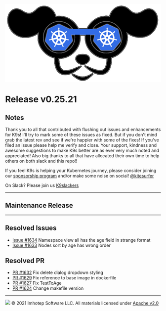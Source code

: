 <img src="https://raw.githubusercontent.com/derailed/k9s/master/assets/k9s.png" align="center" width="800" height="auto"/>

# Release v0.25.21

## Notes

Thank you to all that contributed with flushing out issues and enhancements for K9s! I'll try to mark some of these issues as fixed. But if you don't mind grab the latest rev and see if we're happier with some of the fixes! If you've filed an issue please help me verify and close. Your support, kindness and awesome suggestions to make K9s better are as ever very much noted and appreciated! Also big thanks to all that have allocated their own time to help others on both slack and this repo!!

If you feel K9s is helping your Kubernetes journey, please consider joining our [sponsorship program](https://github.com/sponsors/derailed) and/or make some noise on social! [@kitesurfer](https://twitter.com/kitesurfer)

On Slack? Please join us [K9slackers](https://join.slack.com/t/k9sers/shared_invite/enQtOTA5MDEyNzI5MTU0LWQ1ZGI3MzliYzZhZWEyNzYxYzA3NjE0YTk1YmFmNzViZjIyNzhkZGI0MmJjYzhlNjdlMGJhYzE2ZGU1NjkyNTM)

---

## Maintenance Release

---

## Resolved Issues

* [Issue #1634](https://github.com/derailed/k9s/issues/1634) Namespace view all has the age field in strange format
* [Issue #1633](https://github.com/derailed/k9s/issues/1633) Nodes sort by age has wrong order

## Resolved PR

* [PR #1632](https://github.com/derailed/k9s/pull/1632) Fix delete dialog dropdown styling
* [PR #1629](https://github.com/derailed/k9s/pull/1629) Fix reference to base image in dockerfile
* [PR #1627](https://github.com/derailed/k9s/pull/1627) Fix TestToAge
* [PR #1624](https://github.com/derailed/k9s/pull/1624) Change makefile version

---

<img src="https://raw.githubusercontent.com/derailed/k9s/master/assets/imhotep_logo.png" width="32" height="auto"/> © 2021 Imhotep Software LLC. All materials licensed under [Apache v2.0](http://www.apache.org/licenses/LICENSE-2.0)
